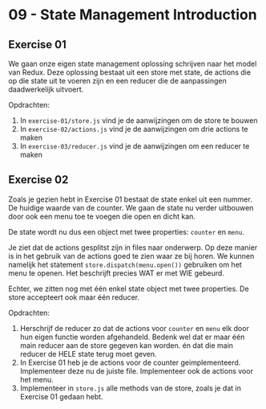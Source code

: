 # 09 - State Management Introduction

## Exercise 01

We gaan onze eigen state management oplossing schrijven naar het model van Redux.
Deze oplossing bestaat uit een store met state, de actions die op die state uit 
te voeren zijn en een reducer die de aanpassingen daadwerkelijk uitvoert.

Opdrachten:
1. In `exercise-01/store.js` vind je de aanwijzingen om de store te bouwen
2. In `exercise-02/actions.js` vind je de aanwijzingen om drie actions te maken
3. In `exercise-03/reducer.js` vind je de aanwijzingen om een reducer te maken


## Exercise 02

Zoals je gezien hebt in Exercise 01 bestaat de state enkel uit een nummer. De 
huidige waarde van de counter. We gaan de state nu verder uitbouwen door ook 
een menu toe te voegen die open en dicht kan. 

De state wordt nu dus een object met twee properties: `counter` en `menu`.

Je ziet dat de actions gesplitst zijn in files naar onderwerp. Op deze manier 
is in het gebruik van de actions goed te zien waar ze bij horen. We kunnen 
namelijk het statement `store.dispatch(menu.open())` gebruiken om het menu te 
openen. Het beschrijft precies WAT er met WIE gebeurd.

Echter, we zitten nog met één enkel state object met twee properties. De store 
accepteert ook maar één reducer. 

Opdrachten:
1. Herschrijf de reducer zo dat de actions voor `counter` en `menu` elk door hun
   eigen functie worden afgehandeld. Bedenk wel dat er maar één main reducer
   aan de store gegeven kan worden. én dat die main reducer de HELE state terug
   moet geven.
2. In Exercise 01 heb je de actions voor de counter geimplementeerd. Implementeer deze nu
   de juiste file. Implementeer ook de actions voor het menu.
3. Implementeer in `store.js` alle methods van de store, zoals je dat in Exercise 01 gedaan hebt.